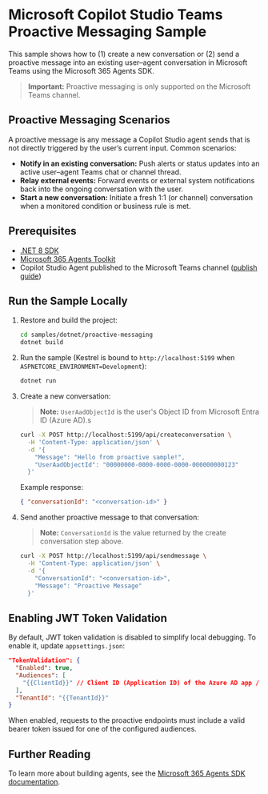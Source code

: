 # Microsoft Copilot Studio Teams Proactive Messaging Sample

This sample shows how to (1) create a new conversation or (2) send a proactive message into an existing user–agent conversation in Microsoft Teams using the Microsoft 365 Agents SDK.

> **Important:** Proactive messaging is only supported on the Microsoft Teams channel.

## Proactive Messaging Scenarios
A proactive message is any message a Copilot Studio agent sends that is not directly triggered by the user’s current input. Common scenarios:

- **Notify in an existing conversation:** Push alerts or status updates into an active user–agent Teams chat or channel thread.
- **Relay external events:** Forward events or external system notifications back into the ongoing conversation with the user.
- **Start a new conversation:** Initiate a fresh 1:1 (or channel) conversation when a monitored condition or business rule is met.

## Prerequisites

- [.NET 8 SDK](https://dotnet.microsoft.com/en-us/download/dotnet/8.0)
- [Microsoft 365 Agents Toolkit](https://github.com/OfficeDev/microsoft-365-agents-toolkit)
- Copilot Studio Agent published to the Microsoft Teams channel ([publish guide](https://learn.microsoft.com/en-us/microsoft-copilot-studio/publication-add-bot-to-microsoft-teams))

## Run the Sample Locally

1. Restore and build the project:
   ```bash
   cd samples/dotnet/proactive-messaging
   dotnet build
   ```
2. Run the sample (Kestrel is bound to `http://localhost:5199` when `ASPNETCORE_ENVIRONMENT=Development`):
   ```bash
   dotnet run
   ```
3. Create a new conversation:
   > **Note:** `UserAadObjectId` is the user's Object ID from Microsoft Entra ID (Azure AD).s 

   ```bash
   curl -X POST http://localhost:5199/api/createconversation \
     -H 'Content-Type: application/json' \
     -d '{
       "Message": "Hello from proactive sample!",
       "UserAadObjectId": "00000000-0000-0000-0000-000000000123"
     }'
   ```
   Example response:
   ```json
   { "conversationId": "<conversation-id>" }
   ```
4. Send another proactive message to that conversation:
   > **Note:** `ConversationId` is the value returned by the create conversation step above.

   ```bash
   curl -X POST http://localhost:5199/api/sendmessage \
     -H 'Content-Type: application/json' \
     -d '{
       "ConversationId": "<conversation-id>",
       "Message": "Proactive Message"
     }'
   ```

## Enabling JWT Token Validation

By default, JWT token validation is disabled to simplify local debugging. To enable it, update `appsettings.json`:

```json
"TokenValidation": {
  "Enabled": true,
  "Audiences": [
    "{{ClientId}}" // Client ID (Application ID) of the Azure AD app / Bot registration
  ],
  "TenantId": "{{TenantId}}"
}
```

When enabled, requests to the proactive endpoints must include a valid bearer token issued for one of the configured audiences.

## Further Reading

To learn more about building agents, see the [Microsoft 365 Agents SDK documentation](https://learn.microsoft.com/en-us/microsoft-365/agents-sdk/).
